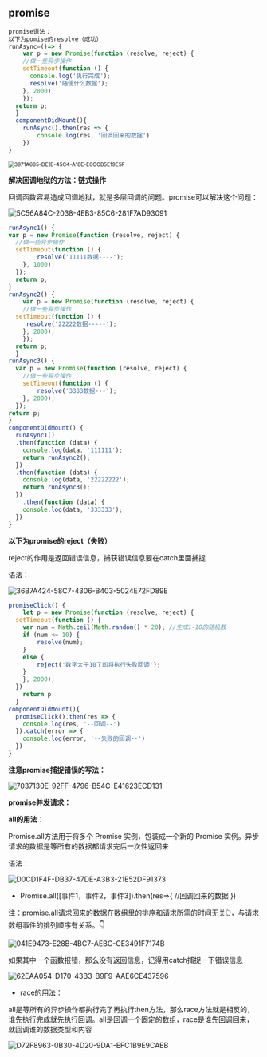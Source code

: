 ## **promise**

```javascript
promise语法：
以下为pomise的resolve（成功）
runAsync=()=> {
	var p = new Promise(function (resolve, reject) {
	//做一些异步操作
    setTimeout(function () {
      console.log('执行完成');
      resolve('随便什么数据');
    }, 2000);
    });
  return p;
  }
  componentDidMount(){
    runAsync().then(res => {
    	console.log(res, '回调回来的数据')
    })
}

```

<img src="/var/folders/65/71xg97ds6hnc7_6xq9b987rh0000gp/T/com.yinxiang.Mac/WebKitDnD.RdlcmR/3971A685-DE1E-45C4-A18E-E0CCB5E19E5F.png" alt="3971A685-DE1E-45C4-A18E-E0CCB5E19E5F" style="zoom:75%;" />

**解决回调地狱的方法：链式操作**

回调函数容易造成回调地狱，就是多层回调的问题。promise可以解决这个问题：

​	<img src="/var/folders/65/71xg97ds6hnc7_6xq9b987rh0000gp/T/com.yinxiang.Mac/WebKitDnD.RzBhgU/5C56A84C-2038-4EB3-85C6-281F7AD93091.png" alt="5C56A84C-2038-4EB3-85C6-281F7AD93091" style="z:50%;" />



```javascript
runAsync1() {
var p = new Promise(function (resolve, reject) {
  //做一些异步操作
  setTimeout(function () {
  		resolve('11111数据----');
  	}, 1000);
  });
  return p;
}
runAsync2() {
	var p = new Promise(function (resolve, reject) {
	//做一些异步操作
  setTimeout(function () {
   	 resolve('22222数据-----');
    }, 2000);
    });
  return p;
  }
runAsync3() {
  var p = new Promise(function (resolve, reject) {
    //做一些异步操作
    setTimeout(function () {
    	resolve('3333数据---');
    }, 2000);
  });
return p;
}
componentDidMount() {
  runAsync1()
  .then(function (data) {
    console.log(data, '111111');
    return runAsync2();
  })
  .then(function (data) {
    console.log(data, '22222222');
    return runAsync3();
  })
    .then(function (data) {
    console.log(data, '333333');
  })
}

```

**以下为promise的reject（失败）**

reject的作用是返回错误信息，捕获错误信息要在catch里面捕捉

语法：

![36B7A424-58C7-4306-B403-5024E72FD89E](/var/folders/65/71xg97ds6hnc7_6xq9b987rh0000gp/T/com.yinxiang.Mac/WebKitDnD.RiKUDw/36B7A424-58C7-4306-B403-5024E72FD89E.png)

```javascript
promiseClick() {
	let p = new Promise(function (resolve, reject) {
  setTimeout(function () {
  	var num = Math.ceil(Math.random() * 20); //生成1-10的随机数
    if (num <= 10) {
    	resolve(num);
    }
    else {
    	reject('数字太于10了即将执行失败回调');
    }
  	}, 2000);
  })
  	return p
  }
componentDidMount(){
  promiseClick().then(res => {
  	console.log(res, '--回调--')
  }).catch(error => {
  	console.log(error, '--失败的回调--')
  })
}

```

**注意promise捕捉错误的写法：**

![7037130E-92FF-4796-B54C-E41623ECD131](/var/folders/65/71xg97ds6hnc7_6xq9b987rh0000gp/T/com.yinxiang.Mac/WebKitDnD.ZcW2vd/7037130E-92FF-4796-B54C-E41623ECD131.png)

**promise并发请求：**

**all的用法：**

Promise.all方法用于将多个 Promise 实例，包装成一个新的 Promise 实例。异步请求的数据是等所有的数据都请求完后一次性返回来

语法：

![D0CD1F4F-DB37-47DE-A3B3-21E52DF91373](/var/folders/65/71xg97ds6hnc7_6xq9b987rh0000gp/T/com.yinxiang.Mac/WebKitDnD.WQfBSc/D0CD1F4F-DB37-47DE-A3B3-21E52DF91373.png)

- Promise.all([事件1，事件2，事件3]).then(res=>{ //回调回来的数据 })

注：promise.all请求回来的数据在数组里的排序和请求所需的时间无关👆，与请求数组事件的排列顺序有关系。👇

![041E9473-E28B-4BC7-AEBC-CE3491F7174B](/var/folders/65/71xg97ds6hnc7_6xq9b987rh0000gp/T/com.yinxiang.Mac/WebKitDnD.QnRwSj/041E9473-E28B-4BC7-AEBC-CE3491F7174B.png)

如果其中一个函数报错，那么没有返回信息，记得用catch捕捉一下错误信息

![62EAA054-D170-43B3-B9F9-AAE6CE437596](/var/folders/65/71xg97ds6hnc7_6xq9b987rh0000gp/T/com.yinxiang.Mac/WebKitDnD.K2kli2/62EAA054-D170-43B3-B9F9-AAE6CE437596.png)

- race的用法：

all是等所有的异步操作都执行完了再执行then方法，那么race方法就是相反的，谁先执行完成就先执行回调。all是回调一个固定的数组，race是谁先回调回来，就回调谁的数据类型和内容

![D72F8963-0B30-4D20-9DA1-EFC1B9E9CAEB](/var/folders/65/71xg97ds6hnc7_6xq9b987rh0000gp/T/com.yinxiang.Mac/WebKitDnD.jhq2g9/D72F8963-0B30-4D20-9DA1-EFC1B9E9CAEB.png)